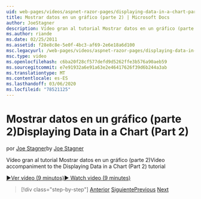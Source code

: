 ```yaml
---
uid: web-pages/videos/aspnet-razor-pages/displaying-data-in-a-chart-part-2
title: Mostrar datos en un gráfico (parte 2) | Microsoft Docs
author: JoeStagner
description: Vídeo gran al tutorial Mostrar datos en un gráfico (parte 2)
ms.author: riande
ms.date: 02/25/2011
ms.assetid: f28e8c8e-5e0f-4bc3-af69-2e6e18a6d100
msc.legacyurl: /web-pages/videos/aspnet-razor-pages/displaying-data-in-a-chart-part-2
msc.type: video
ms.openlocfilehash: c6ba20f28cf577defd9d5262ffe3b576a90aeb59
ms.sourcegitcommit: e7e91932a6e91a63e2e46417626f39d6b244a3ab
ms.translationtype: MT
ms.contentlocale: es-ES
ms.lasthandoff: 03/06/2020
ms.locfileid: "78521125"
---
```

# <a name="displaying-data-in-a-chart-part-2"></a><span data-ttu-id="44850-103">Mostrar datos en un gráfico (parte 2)</span><span class="sxs-lookup"><span data-stu-id="44850-103">Displaying Data in a Chart (Part 2)</span></span>

<span data-ttu-id="44850-104">por [Joe Stagner](https://github.com/JoeStagner)</span><span class="sxs-lookup"><span data-stu-id="44850-104">by [Joe Stagner](https://github.com/JoeStagner)</span></span>

<span data-ttu-id="44850-105">Vídeo gran al tutorial Mostrar datos en un gráfico (parte 2)</span><span class="sxs-lookup"><span data-stu-id="44850-105">Video accompaniment to the Displaying Data in a Chart (Part 2) tutorial</span></span>

<span data-ttu-id="44850-106">[&#9654;Ver vídeo (9 minutos)](https://channel9.msdn.com/Blogs/ASP-NET-Site-Videos/displaying-data-in-a-chart-(part-2))</span><span class="sxs-lookup"><span data-stu-id="44850-106">[&#9654; Watch video (9 minutes)](https://channel9.msdn.com/Blogs/ASP-NET-Site-Videos/displaying-data-in-a-chart-(part-2))</span></span>

> [!div class="step-by-step"]
> <span data-ttu-id="44850-107">[Anterior](displaying-data-in-a-chart-part-1.md)
> [Siguiente](working-with-files.md)</span><span class="sxs-lookup"><span data-stu-id="44850-107">[Previous](displaying-data-in-a-chart-part-1.md)
[Next](working-with-files.md)</span></span>
